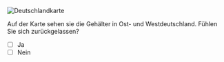 ![Deutschlandkarte](Deutschlandkarte.jpg)



Auf der Karte sehen sie die Gehälter in Ost- und Westdeutschland. Fühlen Sie sich zurückgelassen?
- [ ] Ja
- [ ] Nein